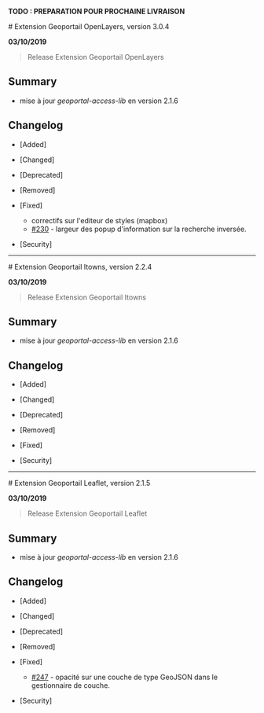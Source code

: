 **TODO : PREPARATION POUR PROCHAINE LIVRAISON**

# Extension Geoportail OpenLayers, version 3.0.4

**03/10/2019**
> Release Extension Geoportail OpenLayers

## Summary

* mise à jour *geoportal-access-lib* en version 2.1.6

## Changelog

* [Added]

* [Changed]

* [Deprecated]

* [Removed]

* [Fixed]

    - correctifs sur l'editeur de styles (mapbox)
    - [#230](https://github.com/IGNF/geoportal-extensions/issues/230) - largeur des popup d'information sur la recherche inversée.

* [Security]

---

# Extension Geoportail Itowns, version 2.2.4

**03/10/2019**
> Release Extension Geoportail Itowns

## Summary

* mise à jour *geoportal-access-lib* en version 2.1.6

## Changelog

* [Added]

* [Changed]

* [Deprecated]

* [Removed]

* [Fixed]

* [Security]

---

# Extension Geoportail Leaflet, version 2.1.5

**03/10/2019**
> Release Extension Geoportail Leaflet

## Summary

* mise à jour *geoportal-access-lib* en version 2.1.6

## Changelog

* [Added]

* [Changed]

* [Deprecated]

* [Removed]

* [Fixed]

    - [#247](https://github.com/IGNF/geoportal-extensions/issues/247) - opacité sur une couche de type GeoJSON dans le gestionnaire de couche.

* [Security]
